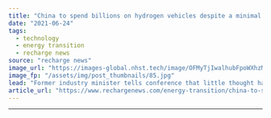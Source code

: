 ```yaml
---
title: "China to spend billions on hydrogen vehicles despite a minimal supply of clean H2"
date: "2021-06-24"
tags: 
  - technology
  - energy transition
  - recharge news
source: "recharge news"
image_url: "https://images-global.nhst.tech/image/OFMyTjIwalhubFpoWXhzMGR4MUkvYnA1Zm1ZV0JOcGdaNzNNRC9ocHhSND0=/nhst/binary/fcf57a8c20348bfec94382dddcf63ad6"
image_fp: "/assets/img/post_thumbnails/85.jpg"
lead: "Former industry minister tells conference that little thought has gone into where the required hydrogen will come from"
article_url: "https://www.rechargenews.com/energy-transition/china-to-spend-billions-on-hydrogen-vehicles-despite-a-minimal-supply-of-clean-h2/2-1-1030196"
---
```


---
